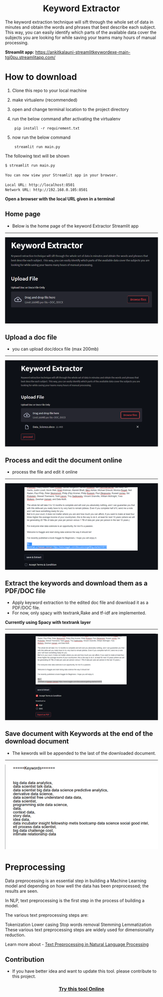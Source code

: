 
<center> <h1>Keyword Extractor </h1> </center>

The keyword extraction technique will sift through the whole set of data in minutes and obtain the words and phrases that best describe each subject. This way, you can easily identify which parts of the available data cover the subjects you are looking for while saving your teams many hours of manual processing.


**Streamlit app:** https://ankitkalauni-streamlitkeywordexe-main-tgj0pu.streamlitapp.com/

# How to download

1. Clone this repo to your local machine
2. make virtualenv (recommended)
3. open and change terminal location to the project directory
4. run the below command after activating the virtualenv

        pip install -r requirement.txt

5. now run the below command

        streamlit run main.py


The following text will be shown


    $ streamlit run main.py

    You can now view your Streamlit app in your browser.

    Local URL: http://localhost:8501
    Network URL: http://192.168.0.105:8501



**Open a browser with the local URL given in a terminal**

## Home page

* Below is the home page of the keyword Extractor Streamlit app
___
![Home Page](https://raw.githubusercontent.com/Ankitkalauni/Keyword_Extractor/main/images/home_page.png)


## Upload a doc file

* you can upload doc/docx file (max 200mb)
___
![Upload doc](https://raw.githubusercontent.com/Ankitkalauni/Keyword_Extractor/main/images/upload.png)


## Process and edit the document online

* process the file and edit it online
___
![edit doc](https://raw.githubusercontent.com/Ankitkalauni/Keyword_Extractor/main/images/edit.png)



## Extract the keywords and download them as a PDF/DOC file

* Apply keyword extraction to the edited doc file and download it as a PDF/DOC file.
* For now, only spacy with textrank,Rake and tf-idf are implemented.

**Currently using Spacy with textrank layer**
___
![download file](https://raw.githubusercontent.com/Ankitkalauni/Keyword_Extractor/main/images/download.png)


## Save document with Keywords at the end of the download document

* The kewords will be appended to the last of the downloaded document.

___
![keywords](https://raw.githubusercontent.com/Ankitkalauni/Keyword_Extractor/main/images/keywords.png)

# Preprocessing

Data preprocessing is an essential step in building a Machine Learning model and depending on how well the data has been preprocessed; the results are seen.

In NLP, text preprocessing is the first step in the process of building a model.

The various text preprocessing steps are:

Tokenization
Lower casing
Stop words removal
Stemming
Lemmatization
These various text preprocessing steps are widely used for dimensionality reduction.

Learn more about - [Text Preprocessing in Natural Language Processing](https://towardsdatascience.com/text-preprocessing-in-natural-language-processing-using-python-6113ff5decd8)


## Contribution

* If you have better idea and want to update this tool. please contribute to this project.


<center> <h3><a href = "https://ankitkalauni-streamlitkeywordexe-main-tgj0pu.streamlitapp.com/">Try this tool Online</a>
